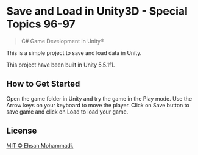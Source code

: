 # Save and Load in Unity3D - Special Topics 96-97

> C# Game Development in Unity®

This is a simple project to save and load data in Unity.

This project have been built in Unity 5.5.1f1.

## How to Get Started

Open the game folder in Unity and try the game in the Play mode. Use the Arrow keys on your keyboard to move the player. Click on Save button to save game and click on Load to load your game.

## License

[MIT © Ehsan Mohammadi.](../master/LICENSE)
